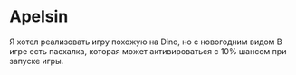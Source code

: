 # Apelsin
Я хотел реализовать игру похожую на Dino, но с новогодним видом
В игре есть пасхалка, которая может активироваться с 10% шансом при запуске игры.
